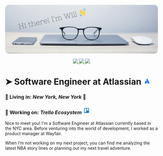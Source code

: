 <p align="center">
  <img src="https://raw.githubusercontent.com/wjloo95/wjloo95/master/rounded-banner.png" alt="Hi there! I'm Will" />
</p>

<p align="center">
  <a href="mailto:loo.williamj@gmail.com">
    <img src="https://img.shields.io/badge/Email-%230077B5.svg?&style=flat&logo=gmail&logoColor=white&color=b23121" />
  </a>
  <a href="https://www.linkedin.com/in/william-loo/">
    <img src="https://img.shields.io/badge/LinkedIn-%230077B5.svg?&style=flat&logo=linkedin&logoColor=white&color=0E76A8" />
  </a>
  <a href="https://www.facebook.com/looberto">
    <img src="https://img.shields.io/badge/Facebook-%230077B5.svg?&style=flat&logo=facebook&logoColor=white&color=3b5998" />
  </a>
</p>

# ➤ Software Engineer at Atlassian <img src="https://raw.githubusercontent.com/wjloo95/wjloo95/master/Atlassian-Logo.png" alt="Atlassian Logo" width="25" style="color:blue"/>

### 📍 **Living in:**  *New York, New York* 🗽
### 🏢 **Working on:**  *Trello Ecosystem* <img src="https://raw.githubusercontent.com/wjloo95/wjloo95/master/Trello-512.png" alt="Trello Logo" width="25" style="color:blue"/>

Nice to meet you! I'm a Software Engineer at Atlassian currently based in the NYC area. Before venturing into the world of development, I worked as a product manager at Wayfair. 

When I’m not working on my next project, you can find me analyzing the latest NBA story lines or planning out my next travel adventure.

<!--
**wjloo95/wjloo95** is a ✨ _special_ ✨ repository because its `README.md` (this file) appears on your GitHub profile.

Here are some ideas to get you started:

- 🔭 I’m currently working on ...
- 🌱 I’m currently learning ...
- 👯 I’m looking to collaborate on ...
- 🤔 I’m looking for help with ...
- 💬 Ask me about ...
- 📫 How to reach me: ...
- 😄 Pronouns: ...
- ⚡ Fun fact: ...
-->
